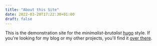 ```yaml
---
title: "About this Site"
date: 2022-03-20T17:22:30+01:00
draft: false
---
```


This is the demonstration site for the *minimalist-brutalist* [hugo][]
style. If you're looking for my blog or my other projects, you'll find
it [over there][gs].

 [hugo]: https://gohugo.io/
 [gs]:   https://www.glitzersachen.de
